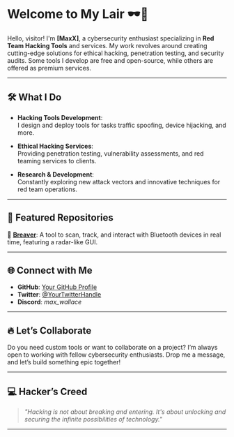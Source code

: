 # Welcome to My Lair 🕶️👾  

Hello, visitor! I'm **[MaxX]**, a cybersecurity enthusiast specializing in **Red Team Hacking Tools** and services. My work revolves around creating cutting-edge solutions for ethical hacking, penetration testing, and security audits. Some tools I develop are free and open-source, while others are offered as premium services.

---

## 🛠️ What I Do

- **Hacking Tools Development**:  
  I design and deploy tools for tasks traffic spoofing, device hijacking, and more.
  
- **Ethical Hacking Services**:  
  Providing penetration testing, vulnerability assessments, and red teaming services to clients.

- **Research & Development**:  
  Constantly exploring new attack vectors and innovative techniques for red team operations.

---

## 🚀 Featured Repositories  

🔸 [**Breaver**](https://github.com/YourGitHub/Breaver): A tool to scan, track, and interact with Bluetooth devices in real time, featuring a radar-like GUI.  

---

## 🌐 Connect with Me  

- **GitHub**: [Your GitHub Profile](https://github.com/maxwallace389)  
- **Twitter**: [@YourTwitterHandle](https://x.com/MaxxWallacce)  
- **Discord**: *max_wallace*  

---

## 🔥 Let’s Collaborate  

Do you need custom tools or want to collaborate on a project? I’m always open to working with fellow cybersecurity enthusiasts. Drop me a message, and let’s build something epic together!  

---

## 💻 Hacker’s Creed  

> *"Hacking is not about breaking and entering. It's about unlocking and securing the infinite possibilities of technology."*  

---

